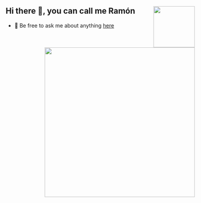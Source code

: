 ## Hi there :wave:, you can call me Ramón <img align="right" width="110" src="https://komarev.com/ghpvc/?username=Zero6992&style=flat-square&color=blueviolet"/>

+ 💬 Be free to ask me about anything [here](https://github.com/janousch/janousch/issues)

<img align="right" width="400" src="https://github-readme-stats.vercel.app/api?username=janousch&show_icons=true&theme=aura&include_all_commits=true"/>

